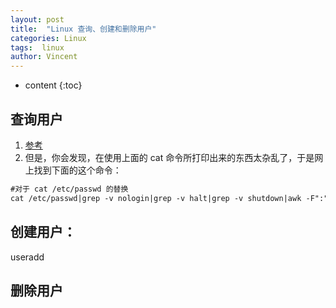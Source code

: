 ```yaml
---
layout: post
title:  "Linux 查询、创建和删除用户"
categories: Linux
tags:  linux
author: Vincent
---
```


* content
{:toc}

## 查询用户
1. [参考](https://www.cnblogs.com/xiohao/p/5877256.html)
2. 但是，你会发现，在使用上面的 cat 命令所打印出来的东西太杂乱了，于是网上找到下面的这个命令：
```md
#对于 cat /etc/passwd 的替换
cat /etc/passwd|grep -v nologin|grep -v halt|grep -v shutdown|awk -F":" '{ print $1"|"$3"|"$4 }'|more
```


## 创建用户：

useradd



## 删除用户


